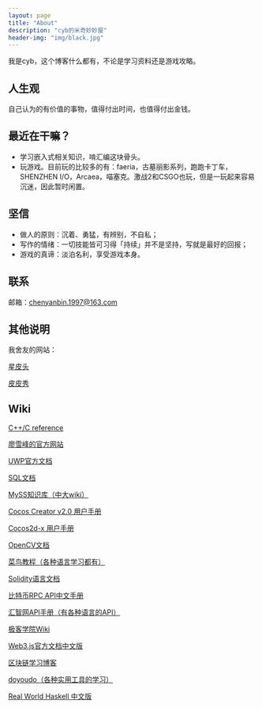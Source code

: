 ```yaml
---
layout: page
title: "About"
description: "cyb的米奇妙妙屋" 
header-img: "img/black.jpg"
---
```


我是cyb，这个博客什么都有，不论是学习资料还是游戏攻略。

## 人生观

自己认为的有价值的事物，值得付出时间，也值得付出金钱。


## 最近在干嘛？

* 学习嵌入式相关知识，啃汇编这块骨头。
* 玩游戏。目前玩的比较多的有：faeria，古墓丽影系列，跑跑卡丁车，SHENZHEN I/O，Arcaea，喵塞克。激战2和CSGO也玩，但是一玩起来容易沉迷，因此暂时闲置。

## 坚信

* 做人的原则：沉着、勇猛，有辨别，不自私；
* 写作的情绪：一切技能皆可习得「持续」并不是坚持，写就是最好的回报；
* 游戏的真谛：淡泊名利，享受游戏本身。


## 联系

邮箱：chenyanbin.1997@163.com

## 其他说明

我舍友的网站：

[星皮头](http://utilcoder.com/)

[皮皮秀](http://icytown.com/)

## Wiki

[C++/C reference](https://en.cppreference.com/w/)

[廖雪峰的官方网站](https://www.liaoxuefeng.com/)

[UWP官方文档](https://docs.microsoft.com/zh-cn/windows/uwp/index)

[SQL文档](https://www.1keydata.com/cn/sql/)

[MySS知识库（中大wiki）](http://my.ss.sysu.edu.cn/wiki/display/MySS/HOME)

[Cocos Creator v2.0 用户手册](https://docs.cocos.com/creator/manual/zh/)

[Cocos2d-x 用户手册](https://docs.cocos.com/cocos2d-x/manual/zh/)

[OpenCV文档](http://www.opencv.org.cn/opencvdoc/2.3.2/html/index.html)

[菜鸟教程（各种语言学习都有）](http://www.runoob.com/)

[Solidity语言文档](https://solidity-cn.readthedocs.io/zh/develop/index.html)

[比特币RPC API中文手册](http://cw.hubwiz.com/card/c/bitcoin-json-rpc-api/)

[汇智网API手册（有各种语言的API）](http://man.hubwiz.com/)

[极客学院Wiki](http://wiki.jikexueyuan.com/)

[Web3.js官方文档中文版](https://web3.learnblockchain.cn/)

[区块链学习博客](https://learnblockchain.cn/)

[doyoudo（各种实用工具的学习）](http://www.doyoudo.com/)

[Real World Haskell 中文版](http://cnhaskell.com/)





